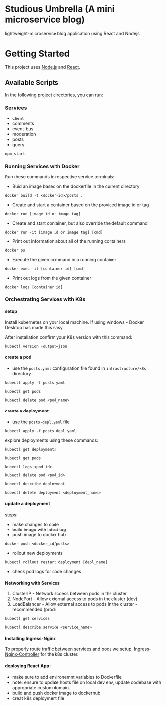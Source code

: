 # Studious Umbrella (A mini microservice blog)

lightweight-microservice blog application using React and Nodejs


# Getting Started

This project uses [Node.js](https://nodejs.org/en/docs) and [React](https://react.dev/learn).

## Available Scripts

In the following project directories, you can run:


### Services

* client
* comments
* event-bus
* moderation
* posts
* query


```
npm start
```


### Running Services with Docker

Run these commands in respective service terminals:

* Buid an image based on the dockerfile in the current directory

```
docker build -t <docker-id>/posts .
```

* Create and start a container based on the provided image id or tag
```
docker run [image id or image tag]
```

* Create and start container, but also override the default command
```
docker run -it [image id or image tag] [cmd]
```

* Print out information about all of the running containers
```
docker ps
```

* Execute the given command in a running container
```
docker exec -it [container id] [cmd]
```

* Print out logs from the given container
```
docker logs [container id]
```


### Orchestrating Services with K8s

#### setup
Install kubernetes on your local machine. If using windows - Docker Desktop has made this easy

After installation confirm your K8s version with this command:

```
kubectl version -output=json
```

#### create a pod
* use the `posts.yaml` configuration file found in `infrastructure/k8s` directory
```
kubectl apply -f posts.yaml

kubectl get pods

kubectl delete pod <pod_name>
```
#### create a deployment
* use the `posts-depl.yaml` file

```
kubectl apply -f posts-depl.yaml
```

explore deployments using these commands:
```
kubectl get deployments

kubectl get pods

kubectl logs <pod_id>

kubectl delete pod <pod_id>

kubectl describe deployment

kubectl delete deployment <deployment_name>
```
#### update a deployment
steps: 
* make changes to code 
* build image with latest tag 
* push image to docker hub 
```
docker push <docker_id/posts>
```
* rollout new deployments
```
kubectl rollout restart deployment [depl_name]
```
* check pod logs for code changes


#### Networking with Services
1. ClusterIP - Network access between pods in the cluster
2. NodePort - Allow external access to pods in the cluster (dev)
3. LoadBalancer  - Allow external access to pods in the cluster - recommended (prod)

```
kubectl get services

kubectl describe service <service_name>
```

#### Installing Ingress-Nginx
To properly route traffic between services and pods we setup, 
[Ingress-Nginx-Controller](https://kubernetes.github.io/ingress-nginx/deploy/#quick-start) for the k8s cluster.


#### deploying React App:
* make sure to add environemnt variables to Dockerfile
* note: ensure to update hosts file on local dev env, update codebase with appropriate custom domain.
* build and push docker image to dockerhub
* creat k8s deployment file